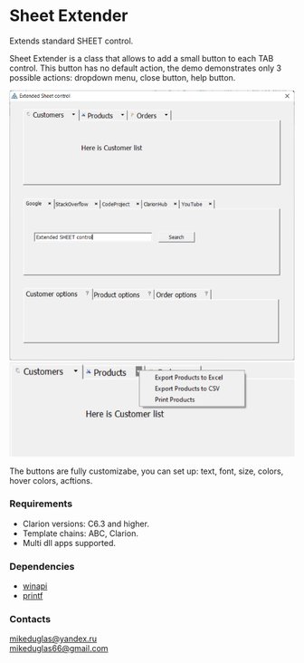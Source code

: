 # Sheet Extender
Extends standard SHEET control.

Sheet Extender is a class that allows to add a small button to each TAB control. This button has no default action, the demo demonstrates
only 3 possible actions: dropdown menu, close button, help button.

![Screenshot 1](https://github.com/mikeduglas/SheetExtender/blob/master/screenshots/se_demo_1.png?raw=true)  
![Screenshot 2](https://github.com/mikeduglas/SheetExtender/blob/master/screenshots/se_demo_2.png?raw=true)  

The buttons are fully customizabe, you can set up: text, font, size, colors, hover colors, acftions.

### Requirements
- Clarion versions: C6.3 and higher.
- Template chains: ABC, Clarion.
- Multi dll apps supported.

### Dependencies
- [winapi](https://github.com/mikeduglas/winapi)
- [printf](https://github.com/mikeduglas/printf)

### Contacts
mikeduglas@yandex.ru  
mikeduglas66@gmail.com  